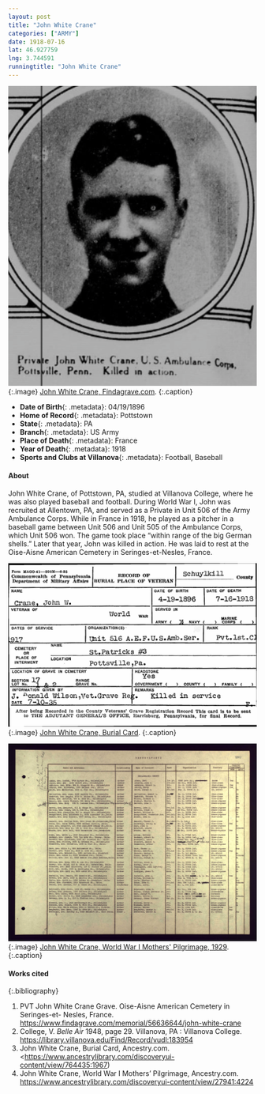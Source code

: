 ```yaml
---
layout: post
title: "John White Crane"
categories: ["ARMY"]
date: 1918-07-16
lat: 46.927759
lng: 3.744591
runningtitle: "John White Crane"
---
```


![John White Crane](images/JohnWCrane1.jpg)
   {:.image}
[John White Crane, Findagrave.com](https://www.findagrave.com/memorial/56636644/john-white-crane).
   {:.caption}

* **Date of Birth**{: .metadata}: 04/19/1896
* **Home of Record**{: .metadata}: Pottstown
* **State**{: .metadata}: PA
* **Branch**{: .metadata}: US Army
* **Place of Death**{: .metadata}: France
* **Year of Death**{: .metadata}: 1918
* **Sports and Clubs at Villanova**{: .metadata}: Football, Baseball

#### About

John White Crane, of Pottstown, PA, studied at Villanova College, where he was also played baseball and football. During World War I, John was recruited at Allentown, PA, and served as a Private in Unit 506 of the Army Ambulance Corps. While in France in 1918, he played as a pitcher in a baseball game between Unit 506 and Unit 505 of the Ambulance Corps, which Unit 506 won. The game took place “within range of the big German shells.” Later that year, John was killed in action. He was laid to rest at the Oise-Aisne American Cemetery in Seringes-et-Nesles, France.

![John White Crane](images/JohnWCrane2.jpg)
   {:.image}
[John White Crane, Burial Card](https://www.ancestrylibrary.com/discoveryui-content/view/764435:1967).
   {:.caption}

![John White Crane](images/JohnWCrane3.jpg)
   {:.image}
[John White Crane, World War I Mothers' Pilgrimage, 1929](https://www.ancestrylibrary.com/discoveryui-content/view/27941:4224).
   {:.caption}

#### Works cited

{:.bibliography}
1. PVT John White Crane Grave. Oise-Aisne American Cemetery in Seringes-et- Nesles, France. <https://www.findagrave.com/memorial/56636644/john-white-crane>
2. College, V. _Belle Air_ 1948, page 29. Villanova, PA : Villanova College. <https://library.villanova.edu/Find/Record/vudl:183954>
3. John White Crane, Burial Card, Ancestry.com. <https://www.ancestrylibrary.com/discoveryui-content/view/764435:1967)
4. John White Crane, World War I Mothers’ Pilgrimage, Ancestry.com. <https://www.ancestrylibrary.com/discoveryui-content/view/27941:4224>
